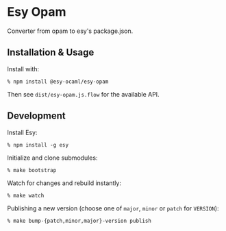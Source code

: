 # Esy Opam

Converter from opam to esy's package.json.

## Installation & Usage

Install with:

```
% npm install @esy-ocaml/esy-opam
```

Then see `dist/esy-opam.js.flow` for the available API.

## Development

Install Esy:

```
% npm install -g esy
```

Initialize and clone submodules:

```
% make bootstrap
```

Watch for changes and rebuild instantly:

```
% make watch
```

Publishing a new version (choose one of `major`, `minor` or `patch` for
`VERSION`):

```
% make bump-{patch,minor,major}-version publish
```
